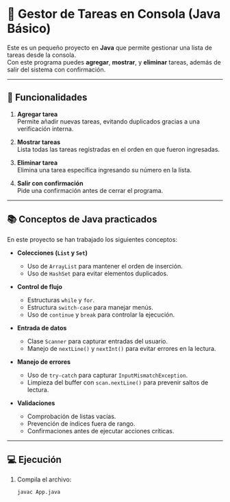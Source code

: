 # 📝 Gestor de Tareas en Consola (Java Básico)

Este es un pequeño proyecto en **Java** que permite gestionar una lista de tareas desde la consola.  
Con este programa puedes **agregar**, **mostrar**, y **eliminar** tareas, además de salir del sistema con confirmación.

---

## 🚀 Funcionalidades

1. **Agregar tarea**  
   Permite añadir nuevas tareas, evitando duplicados gracias a una verificación interna.

2. **Mostrar tareas**  
   Lista todas las tareas registradas en el orden en que fueron ingresadas.

3. **Eliminar tarea**  
   Elimina una tarea específica ingresando su número en la lista.

4. **Salir con confirmación**  
   Pide una confirmación antes de cerrar el programa.

---

## 📚 Conceptos de Java practicados

En este proyecto se han trabajado los siguientes conceptos:

- **Colecciones (`List` y `Set`)**
  - Uso de `ArrayList` para mantener el orden de inserción.
  - Uso de `HashSet` para evitar elementos duplicados.
  
- **Control de flujo**
  - Estructuras `while` y `for`.
  - Estructura `switch-case` para manejar menús.
  - Uso de `continue` y `break` para controlar la ejecución.

- **Entrada de datos**
  - Clase `Scanner` para capturar entradas del usuario.
  - Manejo de `nextLine()` y `nextInt()` para evitar errores en la lectura.

- **Manejo de errores**
  - Uso de `try-catch` para capturar `InputMismatchException`.
  - Limpieza del buffer con `scan.nextLine()` para prevenir saltos de lectura.

- **Validaciones**
  - Comprobación de listas vacías.
  - Prevención de índices fuera de rango.
  - Confirmaciones antes de ejecutar acciones críticas.

---

## 💻 Ejecución

1. Compila el archivo:
   ```bash
   javac App.java
